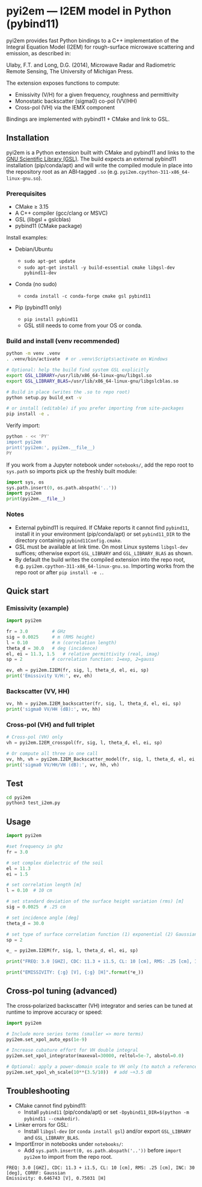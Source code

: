 # pyi2em — I2EM model in Python (pybind11)

pyi2em provides fast Python bindings to a C++ implementation of the Integral
Equation Model (I2EM) for rough-surface microwave scattering and emission, as
described in:

Ulaby, F.T. and Long, D.G. (2014), Microwave Radar and Radiometric Remote
Sensing, The University of Michigan Press.

The extension exposes functions to compute:
- Emissivity (V/H) for a given frequency, roughness and permittivity
- Monostatic backscatter (sigma0) co-pol (VV/HH)
- Cross-pol (VH) via the IEMX component

Bindings are implemented with pybind11 + CMake and link to GSL.

## Installation

pyi2em is a Python extension built with CMake and pybind11 and links to the
[GNU Scientific Library (GSL)](https://www.gnu.org/software/gsl/). The build
expects an external pybind11 installation (pip/conda/apt) and will write the
compiled module in place into the repository root as an ABI‑tagged `.so` (e.g.
`pyi2em.cpython-311-x86_64-linux-gnu.so`).

### Prerequisites

- CMake ≥ 3.15
- A C++ compiler (gcc/clang or MSVC)
- GSL (libgsl + gslcblas)
- pybind11 (CMake package)

Install examples:

- Debian/Ubuntu
  - `sudo apt-get update`
  - `sudo apt-get install -y build-essential cmake libgsl-dev pybind11-dev`

- Conda (no sudo)
  - `conda install -c conda-forge cmake gsl pybind11`

- Pip (pybind11 only)
  - `pip install pybind11`
  - GSL still needs to come from your OS or conda.

### Build and install (venv recommended)

```bash
python -m venv .venv
. .venv/bin/activate  # or .venv\Scripts\activate on Windows

# Optional: help the build find system GSL explicitly
export GSL_LIBRARY=/usr/lib/x86_64-linux-gnu/libgsl.so
export GSL_LIBRARY_BLAS=/usr/lib/x86_64-linux-gnu/libgslcblas.so

# Build in place (writes the .so to repo root)
python setup.py build_ext -v

# or install (editable) if you prefer importing from site‑packages
pip install -e .
```

Verify import:

```bash
python - << 'PY'
import pyi2em
print('pyi2em:', pyi2em.__file__)
PY
```

If you work from a Jupyter notebook under `notebooks/`, add the
repo root to `sys.path` so imports pick up the freshly built module:

```python
import sys, os
sys.path.insert(0, os.path.abspath('..'))
import pyi2em
print(pyi2em.__file__)
```

### Notes

- External pybind11 is required. If CMake reports it cannot find `pybind11`,
  install it in your environment (pip/conda/apt) or set `pybind11_DIR` to the
  directory containing `pybind11Config.cmake`.
- GSL must be available at link time. On most Linux systems `libgsl-dev`
  suffices; otherwise export `GSL_LIBRARY` and `GSL_LIBRARY_BLAS` as shown.
- By default the build writes the compiled extension into the repo root, e.g.
  `pyi2em.cpython-311-x86_64-linux-gnu.so`. Importing works from the repo root
  or after `pip install -e .`.

## Quick start

### Emissivity (example)

```python
import pyi2em

fr = 3.0         # GHz
sig = 0.0025     # m (RMS height)
l = 0.10         # m (correlation length)
theta_d = 30.0   # deg (incidence)
el, ei = 11.3, 1.5   # relative permittivity (real, imag)
sp = 2           # correlation function: 1=exp, 2=gauss

ev, eh = pyi2em.I2EM(fr, sig, l, theta_d, el, ei, sp)
print('Emissivity V/H:', ev, eh)
```

### Backscatter (VV, HH)

```python
vv, hh = pyi2em.I2EM_backscatter(fr, sig, l, theta_d, el, ei, sp)
print('sigma0 VV/HH (dB):', vv, hh)
```

### Cross‑pol (VH) and full triplet

```python
# Cross-pol (VH) only
vh = pyi2em.I2EM_crosspol(fr, sig, l, theta_d, el, ei, sp)

# Or compute all three in one call
vv, hh, vh = pyi2em.I2EM_Backscatter_model(fr, sig, l, theta_d, el, ei, sp)
print('sigma0 VV/HH/VH (dB):', vv, hh, vh)
```

## Test
```bash
cd pyi2em
python3 test_i2em.py
```

## Usage

```python
import pyi2em

#set frequency in ghz
fr = 3.0

# set complex dielectric of the soil
el = 11.3
ei = 1.5

# set correlation length [m]
l = 0.10  # 10 cm

# set standard deviation of the surface height variation (rms) [m]
sig = 0.0025  # .25 cm

# set incidence angle [deg]
theta_d = 30.0

# set type of surface correlation function (1) exponential (2) Gaussian
sp = 2

e_ = pyi2em.I2EM(fr, sig, l, theta_d, el, ei, sp)

print("FREQ: 3.0 [GHZ], CDC: 11.3 + i1.5, CL: 10 [cm], RMS: .25 [cm], INC: 30 [deg], CORRF: Gaussian")

print("EMISSIVITY: {:g} [V], {:g} [H]".format(*e_))
```

## Cross‑pol tuning (advanced)

The cross‑polarized backscatter (VH) integrator and series can be tuned at
runtime to improve accuracy or speed:

```python
import pyi2em

# Include more series terms (smaller => more terms)
pyi2em.set_xpol_auto_eps(1e-9)

# Increase cubature effort for VH double integral
pyi2em.set_xpol_integrator(maxeval=30000, reltol=5e-7, abstol=0.0)

# Optional: apply a power‑domain scale to VH only (to match a reference LUT)
pyi2em.set_xpol_vh_scale(10**(3.5/10))  # add ~+3.5 dB
```

## Troubleshooting

- CMake cannot find pybind11:
  - Install `pybind11` (pip/conda/apt) or set `-Dpybind11_DIR=$(python -m pybind11 --cmakedir)`.
- Linker errors for GSL:
  - Install `libgsl-dev` (or `conda install gsl`) and/or export `GSL_LIBRARY` and `GSL_LIBRARY_BLAS`.
- ImportError in notebooks under `notebooks/`:
  - Add `sys.path.insert(0, os.path.abspath('..'))` before `import pyi2em` to import from the repo root.
```
FREQ: 3.0 [GHZ], CDC: 11.3 + i1.5, CL: 10 [cm], RMS: .25 [cm], INC: 30 [deg], CORRF: Gaussian
Emissivity: 0.646743 [V], 0.75031 [H]
```
